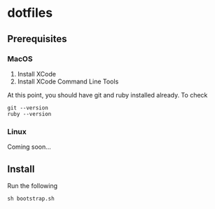 # dotfiles
## Prerequisites
### MacOS
1. Install XCode
2. Install XCode Command Line Tools

At this point, you should have git and ruby installed already. To check
```shell
git --version
ruby --version
```
### Linux
Coming soon...

## Install
Run the following
```shell
sh bootstrap.sh
```
